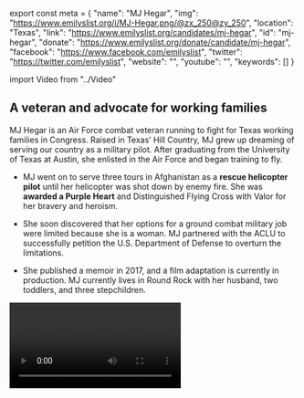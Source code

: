 export const meta = {
  "name": "MJ Hegar",
  "img": "https://www.emilyslist.org/i/MJ-Hegar.png/@zx_250@zy_250",
  "location": "Texas",
  "link": "https://www.emilyslist.org/candidates/mj-hegar",
  "id": "mj-hegar",
  "donate": "https://www.emilyslist.org/donate/candidate/mj-hegar",
  "facebook": "https://www.facebook.com/emilyslist",
  "twitter": "https://twitter.com/emilyslist",
  "website": "",
  "youtube": "",
  "keywords": []
}

import Video from "../Video"

## A veteran and advocate for working families

MJ Hegar is an Air Force combat veteran running to fight for Texas working families in Congress. Raised in Texas’ Hill Country, MJ grew up dreaming of serving our country as a military pilot. After graduating from the University of Texas at Austin, she enlisted in the Air Force and began training to fly.

- MJ went on to serve three tours in Afghanistan as a **rescue helicopter pilot** until her helicopter was shot down by enemy fire. She was **awarded a Purple Heart** and Distinguished Flying Cross with Valor for her bravery and heroism.

- She soon discovered that her options for a ground combat military job were limited because she is a woman. MJ partnered with the ACLU to successfully petition the U.S. Department of Defense to overturn the limitations.

- She published a memoir in 2017, and a film adaptation is currently in production. MJ currently lives in Round Rock with her husband, two toddlers, and three stepchildren.

<Video id="Zi6v4CYNSIQ" />

## An advocate for equal opportunity

MJ is a strong advocate for expanding opportunities for women and families. When she learned that she was unable to apply for a military job she wanted after she could no longer be a pilot, MJ set out to change the rules. She spent years traveling back and forth between Texas and Washington, D.C., meeting with policymakers at the Pentagon and on Capitol Hill and urging them to take action. MJ was one of the plaintiffs in the ACLU’s lawsuit against the U.S. secretary of defense, who ultimately repealed the combat exclusion policy that had been limiting women’s opportunities for advancement in the military. “I did a lot of good in D.C. fighting to open jobs for women in the military,” she has said. “But there is more to be done. We need to send people to Washington who have change management skills.”

## A new voice ready to fight for Texans in Congress

MJ won her primary and is now facing off against Republican incumbent Rep. John Carter, a Tea Party extremist who hasn’t faced a tough re-election challenge in years. “We must do better for our veterans, families, and seniors,” MJ has said. “Now is the time to come together to win in November and give Texans the present and available representation we deserve and have been sorely missing.” EMILY’s List strongly agrees, and that’s why we’re proud to be standing alongside this accomplished fighter to help her flip this seat.
